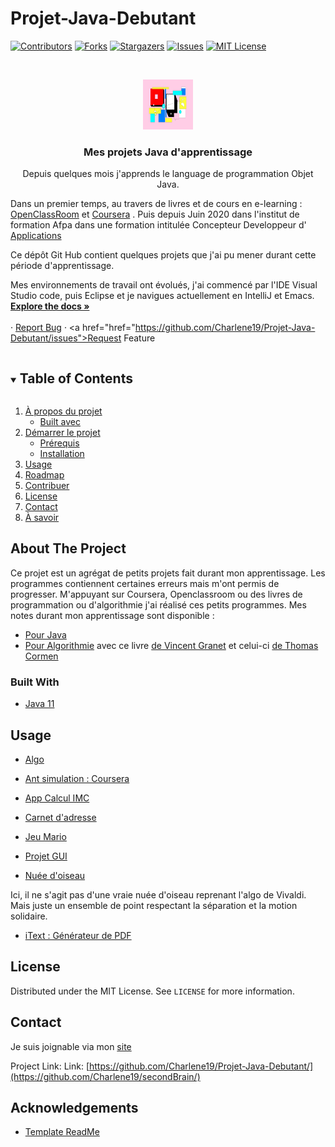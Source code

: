 # Projet-Java-Debutant



<!--
*** Thanks for checking out the Best-README-Template. If you have a suggestion
*** that would make this better, please fork the repo and create a pull request
*** or simply open an issue with the tag "enhancement".
*** Thanks again! Now go create something AMAZING! :D
***
***
***
*** To avoid retyping too much info. Do a search and replace for the following:
*** github_username, repo_name, twitter_handle, email, project_title, project_description
-->



<!-- PROJECT SHIELDS -->
<!--
*** I'm using markdown "reference style" links for readability.
*** Reference links are enclosed in brackets [ ] instead of parentheses ( ).
*** See the bottom of this document for the declaration of the reference variables
*** for contributors-url, forks-url, etc. This is an optional, concise syntax you may use.
*** https://www.markdownguide.org/basic-syntax/#reference-style-links
-->
[![Contributors][contributors-shield]][contributors-url]
[![Forks][forks-shield]][forks-url]
[![Stargazers][stars-shield]][stars-url]
[![Issues][issues-shield]][issues-url]
[![MIT License][license-shield]][license-url]




<!-- PROJECT LOGO -->
<br />
<p align="center">
  <a href="https://github.com/Charlene19/secondBrain">
    <img src="https://github.com/Charlene19/secondBrain/blob/master/static/img/sdbn.png" alt="Logo" width="80" height="80">
  </a>

  <h3 align="center">Mes projets Java d'apprentissage</h3>

  <p align="center">
   Depuis quelques mois j'apprends le language de programmation Objet Java. 

Dans un premier temps, au travers de livres et de cours en e-learning :  [OpenClassRoom](https://openclassrooms.com/fr/courses/26832-apprenez-a-programmer-en-java/) et [Coursera](https://fr.coursera.org/learn/initiation-programmation-java) . Puis depuis Juin 2020 dans l'institut de formation Afpa dans une formation intitulée Concepteur Developpeur d' [Applications](https://www.afpa.fr/formation-qualifiante/concepteur-developpeur-informatique)

Ce dépôt Git Hub contient quelques projets que j'ai pu mener durant cette période d'apprentissage. 

Mes environnements de travail ont évolués, j'ai commencé par l'IDE Visual Studio code, puis Eclipse et je navigues actuellement en IntelliJ et Emacs.
    <br />
    <a href="https://github.com/Charlene19/Projet-Java-Debutant"><strong>Explore the docs »</strong></a>
    <br />
    <br />
    ·
    <a href="https://github.com/Charlene19/Projet-Java-Debutant/issues">Report Bug</a>
    ·
    <a href="href="https://github.com/Charlene19/Projet-Java-Debutant/issues">Request Feature</a>
  </p>
</p>



<!-- TABLE OF CONTENTS -->
<details open="open">
  <summary><h2 style="display: inline-block">Table of Contents</h2></summary>
  <ol>
    <li>
      <a href="#about-the-project">À propos du projet</a>
      <ul>
        <li><a href="#built-with">Built avec</a></li>
      </ul>
    </li>
    <li>
      <a href="#getting-started">Démarrer le projet</a>
      <ul>
        <li><a href="#prérequis">Prérequis</a></li>
        <li><a href="#installation">Installation</a></li>
      </ul>
    </li>
    <li><a href="#usage">Usage</a></li>
    <li><a href="#roadmap">Roadmap</a></li>
    <li><a href="#contributing">Contribuer</a></li>
    <li><a href="#license">License</a></li>
    <li><a href="#contact">Contact</a></li>
    <li><a href="#acknowledgements">À savoir</a></li>
  </ol>
</details>



<!-- ABOUT THE PROJECT -->
## About The Project

Ce projet est un agrégat de petits projets fait durant mon apprentissage. Les programmes contiennent certaines erreurs mais m'ont permis de progresser. M'appuyant sur Coursera, Openclassroom ou des livres de programmation ou d'algorithmie j'ai réalisé ces petits programmes. 
Mes notes durant mon apprentissage sont disponible : 

* [Pour Java](https://charlene19.github.io/secondBrain/posts/coursjava/)
* [Pour Algorithmie](https://charlene19.github.io/secondBrain/posts/coursalgo/) avec ce livre [de Vincent Granet](https://books.google.fr/books/about/Algorithmique_et_programmation_en_Java.html?id=hu5_ugEACAAJ&source=kp_book_description&redir_esc=y) et celui-ci [de Thomas Cormen]( https://www.dunod.com/sciences-techniques/algorithmes-notions-base)



### Built With

* [Java 11](https://www.oracle.com/fr/java/technologies/javase-jdk11-downloads.html)



<!-- USAGE EXAMPLES -->
## Usage

* [Algo](https://github.com/Charlene19/Projet-Java-Debutant/tree/master/Algo)

* [Ant simulation : Coursera](https://github.com/Charlene19/Projet-Java-Debutant/tree/master/antSimulation)

* [App Calcul IMC](https://github.com/Charlene19/Projet-Java-Debutant/tree/master/app)

* [Carnet d'adresse](https://github.com/Charlene19/Projet-Java-Debutant/tree/master/carnetAdresse)

* [Jeu Mario](https://github.com/Charlene19/Projet-Java-Debutant/tree/master/com.MarioCorona)

* [Projet GUI](https://github.com/Charlene19/Projet-Java-Debutant/tree/master/com.charlene.entite/src/com/charlene/entite)

* [Nuée d'oiseau](https://github.com/Charlene19/Projet-Java-Debutant/tree/master/com.nuee)

Ici, il ne s'agit pas d'une vraie nuée d'oiseau reprenant l'algo de Vivaldi. Mais juste un ensemble de point respectant la séparation et la motion solidaire.

* [iText : Générateur de PDF](https://github.com/Charlene19/Projet-Java-Debutant/tree/master/pdfTest)




<!-- LICENSE -->
## License

Distributed under the MIT License. See `LICENSE` for more information.



<!-- CONTACT -->
## Contact

Je suis joignable via mon [site](https://charlene19.github.io/)


Project Link:  Link: [https://github.com/Charlene19/Projet-Java-Debutant/](https://github.com/Charlene19/secondBrain/)


<!-- ACKNOWLEDGEMENTS -->
## Acknowledgements

* [Template ReadMe](https://github.com/Charlene19/Best-README-Template/edit/master/README.md)





<!-- MARKDOWN LINKS & IMAGES -->
<!-- https://www.markdownguide.org/basic-syntax/#reference-style-links -->
[contributors-shield]: https://img.shields.io/github/contributors/Charlene19/Projet-Java-Debutant.svg?style=for-the-badge
[contributors-url]: https://github.com/Charlene19/Projet-Java-Debutant/graphs/contributors
[forks-shield]: https://img.shields.io/github/forks/Charlene19/Projet-Java-Debutant.svg?style=for-the-badge
[forks-url]: https://github.com/Charlene19/Projet-Java-Debutant/network/members
[stars-shield]: https://img.shields.io/github/stars/Charlene19/Projet-Java-Debutant.svg?style=for-the-badge
[stars-url]: https://github.com/Charlene19/Projet-Java-Debutant/stargazers
[issues-shield]: https://img.shields.io/github/issues/Charlene19/Projet-Java-Debutant.svg?style=for-the-badge
[issues-url]: https://github.com/Charlene19/Projet-Java-Debutant/issues
[license-shield]: https://img.shields.io/github/license/Charlene19/Projet-Java-Debutant.svg?style=for-the-badge
[license-url]: https://github.com/Charlene19/Projet-Java-Debutant/blob/master/LICENSE.txt

